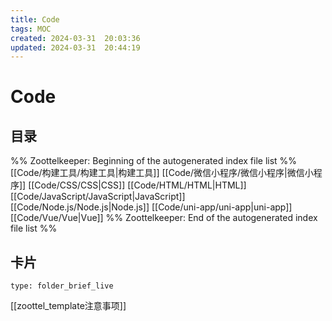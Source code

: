 ```yaml
---
title: Code
tags: MOC
created: 2024-03-31  20:03:36
updated: 2024-03-31  20:44:19
---
```

# Code

## 目录



%% Zoottelkeeper: Beginning of the autogenerated index file list  %%
 [[Code/构建工具/构建工具|构建工具]]
 [[Code/微信小程序/微信小程序|微信小程序]]
 [[Code/CSS/CSS|CSS]]
 [[Code/HTML/HTML|HTML]]
 [[Code/JavaScript/JavaScript|JavaScript]]
 [[Code/Node.js/Node.js|Node.js]]
 [[Code/uni-app/uni-app|uni-app]]
 [[Code/Vue/Vue|Vue]]
%% Zoottelkeeper: End of the autogenerated index file list  %%












## 卡片

```ccard
type: folder_brief_live
```




















[[zoottel_template注意事项]]